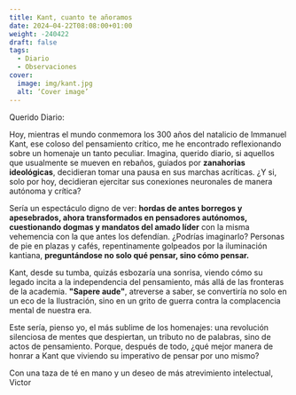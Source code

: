 ```yaml
---
title: Kant, cuanto te añoramos
date: 2024–04-22T08:08:00+01:00
weight: -240422
draft: false
tags:
  - Diario
  - Observaciones
cover:
  image: img/kant.jpg
  alt: ‘Cover image’
---
```


Querido Diario:

Hoy, mientras el mundo conmemora los 300 años del natalicio de Immanuel Kant, ese coloso del pensamiento crítico, me he encontrado reflexionando sobre un homenaje un tanto peculiar. Imagina, querido diario, si aquellos que usualmente se mueven en rebaños, guiados por **zanahorias ideológicas**, decidieran tomar una pausa en sus marchas acríticas. ¿Y si, solo por hoy, decidieran ejercitar sus conexiones neuronales de manera autónoma y crítica?

Sería un espectáculo digno de ver: **hordas de antes borregos y apesebrados, ahora transformados en pensadores autónomos, cuestionando dogmas y mandatos del amado líder** con la misma vehemencia con la que antes los defendían. ¿Podrías imaginarlo? Personas de pie en plazas y cafés, repentinamente golpeados por la iluminación kantiana, **preguntándose no solo qué pensar, sino cómo pensar.**

Kant, desde su tumba, quizás esbozaría una sonrisa, viendo cómo su legado incita a la independencia del pensamiento, más allá de las fronteras de la academia. **"Sapere aude"**, atreverse a saber, se convertiría no solo en un eco de la Ilustración, sino en un grito de guerra contra la complacencia mental de nuestra era.

Este sería, pienso yo, el más sublime de los homenajes: una revolución silenciosa de mentes que despiertan, un tributo no de palabras, sino de actos de pensamiento. Porque, después de todo, ¿qué mejor manera de honrar a Kant que viviendo su imperativo de pensar por uno mismo?

Con una taza de té en mano y un deseo de más atrevimiento intelectual,
Victor
